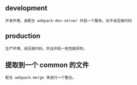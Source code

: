 ## development
    开发环境，会配合 webpack-dev-server 开启一个服务。也不会压缩代码
    
## production
    生产环境，会压缩代码，并且开启一些性能好的。


## 提取到一个 common 的文件
    配合 webpack.merge 来进行一个整合。


